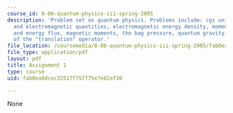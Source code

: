 ```yaml
---
course_id: 8-06-quantum-physics-iii-spring-2005
description: 'Problem set on quantum physics. Problems include: cgs units for mechanical
  and electromagnetic quantities, electromagnetic energy density, momentum density
  and energy flux, magnetic moments, the bag pressure, quantum gravity, and eigenstates
  of the "translation" operator.'
file_location: /coursemedia/8-06-quantum-physics-iii-spring-2005/fab0ea8dcec32517f757f75e7e02af30_ps1.pdf
file_type: application/pdf
layout: pdf
title: Assignment 1
type: course
uid: fab0ea8dcec32517f757f75e7e02af30

---
```

None